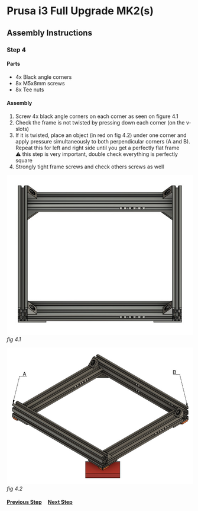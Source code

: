 # Prusa i3 Full Upgrade MK2(s)

## Assembly Instructions

### Step 4

#### Parts  

* 4x Black angle corners
* 8x M5x8mm screws
* 8x Tee nuts

#### Assembly

1. Screw 4x black angle corners on each corner as seen on figure 4.1
1. Check the frame is not twisted by pressing down each corner (on the v-slots)
1. If it is twisted, place an object (in red on fig 4.2) under one corner and apply pressure simultaneously to both perpendicular corners (A and B). Repeat this for left and right side until you get a perfectly flat frame<br>
   :warning: this step is very important, double check everything is perfectly square
1. Strongly tight frame screws and check others screws as well



![](img/fig4.1.jpg)\
*fig 4.1*

![](img/fig4.2.jpg)\
*fig 4.2*

#### [Previous Step](step03.md) &nbsp;&nbsp;&nbsp; [Next Step](step05.md)
